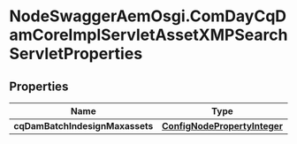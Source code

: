 # NodeSwaggerAemOsgi.ComDayCqDamCoreImplServletAssetXMPSearchServletProperties

## Properties
Name | Type | Description | Notes
------------ | ------------- | ------------- | -------------
**cqDamBatchIndesignMaxassets** | [**ConfigNodePropertyInteger**](ConfigNodePropertyInteger.md) |  | [optional] 


